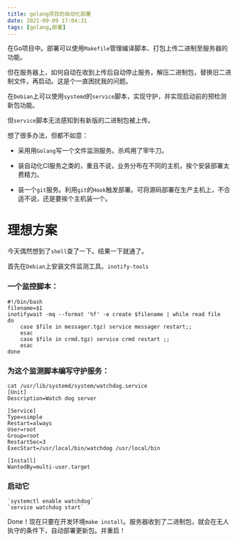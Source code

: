 ```yaml
---
title: golang项目的自动化部署
date: 2021-09-09 17:04:31
tags: [golang,部署]
---
```


在Go项目中。部署可以使用`Makefile`管理编译脚本、打包上传二进制至服务器的功能。

但在服务器上，如何自动在收到上传后自动停止服务，解压二进制包，替换旧二进制文件，再启动。这是个一直困扰我的问题。

在`Debian`上可以使用`systemd`的`service`脚本，实现守护，并实现启动前的预检测新包功能。

但`service`脚本无法感知到有新版的二进制包被上传。

想了很多办法，但都不如意：

- 采用用`Golang`写一个文件监测服务。杀鸡用了宰牛刀。

- 装自动化CI服务之类的，重且不说，业务分布在不同的主机，挨个安装部署太费精力。

- 装一个`git`服务。利用`git`的`Hook`触发部署。可将源码部署在生产主机上，不合适不说，还是要挨个主机装一个。

# 理想方案
今天偶然想到了`shell`查了一下。结果一下就通了。

首先在`Debian`上安装文件监测工具。`inotify-tools`

### 一个监控脚本：
```shell
#!/bin/bash
filename=$1
inotifywait -mq --format '%f' -e create $filename | while read file
do
	case $file in messager.tgz) service messager restart;;
	esac
	case $file in crmd.tgz) service crmd restart ;;
	esac
done
```

### 为这个监测脚本编写守护服务：
```shell
cat /usr/lib/systemd/system/watchdog.service
[Unit]
Description=Watch dog server

[Service]
Type=simple
Restart=always
User=root
Group=root
RestartSec=3
ExecStart=/usr/local/bin/watchdog /usr/local/bin

[Install]
WantedBy=multi-user.target

```
### 启动它

    `systemctl enable watchdog`
    `service watchdog start`

Done！现在只要在开发环境`make install`。服务器收到了二进制包，就会在无人执守的条件下，自动部署更新包。并重启！
